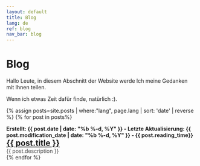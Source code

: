 ```yaml
---
layout: default
title: Blog
lang: de
ref: blog
nav_bar: blog
---
```

# Blog
Hallo Leute, in diesem Abschnitt der Website werde Ich meine Gedanken mit Ihnen teilen.

Wenn ich etwas Zeit dafür finde, natürlich :).

{% assign posts=site.posts | where:"lang", page.lang | sort: 'date' | reverse %}
{% for post in posts%}
<div class="post">
  <span style="font-weight: bold">Erstellt: {{ post.date | date: "%b %-d, %Y" }} - Letzte Aktualisierung: {{ post.modification_date | date: "%b %-d, %Y" }} - {{ post.reading_time}}</span>
  <h2 style="margin:0px">
    <a class="post-link" href="{{ post.url | prepend: site.baseurl }}">{{ post.title }}</a>
  </h2>
  <p style="opacity:0.8; margin:0px">{{ post.description }}</p>
</div>
{% endfor %}